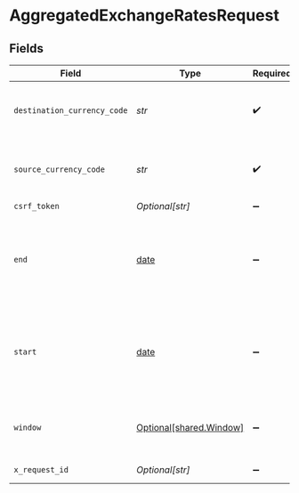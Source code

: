 # AggregatedExchangeRatesRequest


## Fields

| Field                                                                                                                      | Type                                                                                                                       | Required                                                                                                                   | Description                                                                                                                | Example                                                                                                                    |
| -------------------------------------------------------------------------------------------------------------------------- | -------------------------------------------------------------------------------------------------------------------------- | -------------------------------------------------------------------------------------------------------------------------- | -------------------------------------------------------------------------------------------------------------------------- | -------------------------------------------------------------------------------------------------------------------------- |
| `destination_currency_code`                                                                                                | *str*                                                                                                                      | :heavy_check_mark:                                                                                                         | This field contains the 3-letter [currency-and-country-codes](https://docs.nium.com/apis/docs/currency-and-country-codes). | SGD                                                                                                                        |
| `source_currency_code`                                                                                                     | *str*                                                                                                                      | :heavy_check_mark:                                                                                                         | This field contains the 3-letter [currency-and-country-codes](https://docs.nium.com/apis/docs/currency-and-country-codes). | USD                                                                                                                        |
| `csrf_token`                                                                                                               | *Optional[str]*                                                                                                            | :heavy_minus_sign:                                                                                                         | N/A                                                                                                                        |                                                                                                                            |
| `end`                                                                                                                      | [date](https://docs.python.org/3/library/datetime.html#date-objects)                                                       | :heavy_minus_sign:                                                                                                         | The end timestamp used to filter the aggregated time series. Must be in the format 'yyyy-mm-ddTHH:MM:SSZ'.                 |                                                                                                                            |
| `start`                                                                                                                    | [date](https://docs.python.org/3/library/datetime.html#date-objects)                                                       | :heavy_minus_sign:                                                                                                         | The start timestamp used to filter the aggregated time series. Must be in the format 'yyyy-mm-ddTHH:MM:SSZ'.               |                                                                                                                            |
| `window`                                                                                                                   | [Optional[shared.Window]](../../models/shared/window.md)                                                                   | :heavy_minus_sign:                                                                                                         | Specifies the field by which the results should be grouped.                                                                |                                                                                                                            |
| `x_request_id`                                                                                                             | *Optional[str]*                                                                                                            | :heavy_minus_sign:                                                                                                         | Enter a unique UUID value.                                                                                                 | {{$guid}}                                                                                                                  |